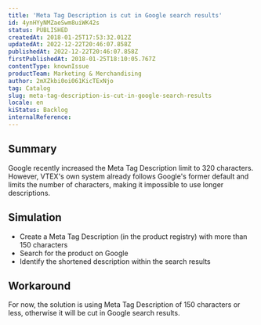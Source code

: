 ```yaml
---
title: 'Meta Tag Description is cut in Google search results'
id: 4ynHYyNMZaeSwm8uiWK42s
status: PUBLISHED
createdAt: 2018-01-25T17:53:32.012Z
updatedAt: 2022-12-22T20:46:07.858Z
publishedAt: 2022-12-22T20:46:07.858Z
firstPublishedAt: 2018-01-25T18:10:05.767Z
contentType: knownIssue
productTeam: Marketing & Merchandising
author: 2mXZkbi0oi061KicTExNjo
tag: Catalog
slug: meta-tag-description-is-cut-in-google-search-results
locale: en
kiStatus: Backlog
internalReference: 
---
```


## Summary

Google recently increased the Meta Tag Description limit to 320 characters. However, VTEX's own system already follows Google's former default and limits the number of characters, making it impossible to use longer descriptions.

## Simulation

- Create a Meta Tag Description (in the product registry) with more than 150 characters
- Search for the product on Google
- Identify the shortened description within the search results 

## Workaround

For now, the solution is using Meta Tag Description of 150 characters or less, otherwise it will be cut in Google search results.

